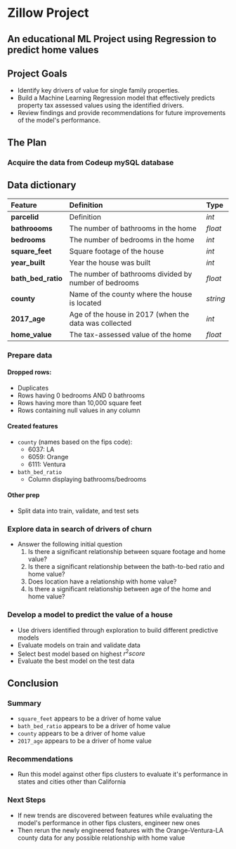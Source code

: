 # Zillow Project
## An educational ML Project using Regression to predict home values

## Project Goals
* Identify key drivers of value for single family properties.
* Build a Machine Learning Regression model that effectively predicts property tax assessed values using the identified drivers.
* Review findings and provide recommendations for future improvements of the model's performance.

## The Plan
### Acquire the data from Codeup mySQL database

## Data dictionary
| Feature | Definition | Type |
|:--------|:-----------|:-------
|**parcelid**| Definition|*int*|
|**bathroooms**| The number of bathrooms in the home |*float*|
|**bedrooms**| The number of bedrooms in the home |*int*|
|**square_feet**| Square footage of the house |*int*|
|**year_built**| Year the house was built |*int*|
|**bath_bed_ratio**| The number of bathrooms divided by number of bedrooms |*float*|
|**county**| Name of the county where the house is located |*string*|
|**2017_age**| Age of the house in 2017 (when the data was collected |*int*|
|**home_value**| The tax-assessed value of the home |*float*|

### Prepare data
#### Dropped rows:
* Duplicates   
* Rows having 0 bedrooms AND 0 bathrooms 
* Rows having more than 10,000 square feet
* Rows containing null values in any column

#### Created features
* ```county``` (names based on the fips code):  
    - 6037: LA
    - 6059: Orange 
    - 6111: Ventura 
* ```bath_bed_ratio``` 
    - Column displaying bathrooms/bedrooms

#### Other prep
* Split data into train, validate, and test sets

### Explore data in search of drivers of churn
* Answer the following initial question
    1. Is there a significant relationship between square footage and home value?
    2. Is there a significant relationship between the bath-to-bed ratio and home value? 
    3. Does location have a relationship with home value?
    4. Is there a significant relationship between age of the home and home value?

### Develop a model to predict the value of a house
* Use drivers identified through exploration to build different predictive models
* Evaluate models on train and validate data
* Select best model based on highest $r^2 score$
* Evaluate the best model on the test data

## Conclusion

### Summary
* ```square_feet``` appears to be a driver of home value
* ```bath_bed_ratio``` appears to be a driver of home value
* ```county``` appears to be a driver of home value
* ```2017_age``` appears to be a driver of home value


### Recommendations
* Run this model against other fips clusters to evaluate it's performance in states and cities other than California

### Next Steps
* If new trends are discovered between features while evaluating the model's performance in other fips clusters, engineer new ones
* Then rerun the newly engineered features with the Orange-Ventura-LA county data for any possible relationship with home value
